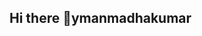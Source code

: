 ## Hi there 👋ymanmadhakumar


<!--
**YMANMADHAKUMAR/ymanmadhakumar** is a ✨ _special_ ✨ repository because its `README.md` (this file) appears on your GitHub profile.

Here are some ideas to get you started:

- 🔭 I’m currently working on ...i am studying
- 🌱 I’m currently learning ...electronic communication engineering
- 👯 I’m looking to collaborate on ...iot
- 🤔 I’m looking for help with ... my self
- 💬 Ask me about ...
- 📫 How to reach me: ...
- 😄 Pronouns: ...
- ⚡ Fun fact: ...
-->
